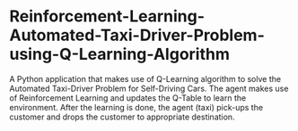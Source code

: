 # Reinforcement-Learning-Automated-Taxi-Driver-Problem-using-Q-Learning-Algorithm
A Python application that makes use of Q-Learning algorithm to solve the Automated Taxi-Driver Problem for Self-Driving Cars. The agent makes use of Reinforcement Learning and updates the Q-Table to learn the environment. After the learning is done, the agent (taxi) pick-ups the customer and drops the customer to appropriate destination.
